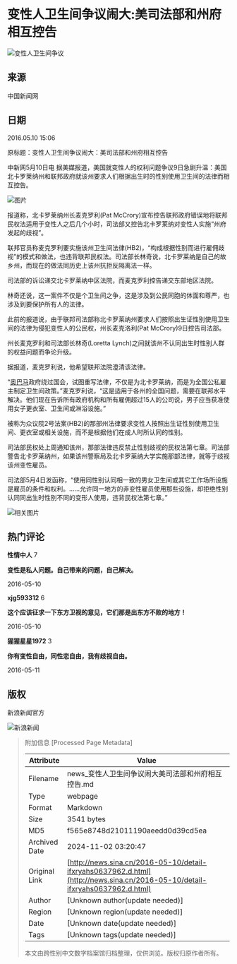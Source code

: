 # 变性人卫生间争议闹大:美司法部和州府相互控告

![变性人卫生间争议](//n.sinaimg.cn/sinakd10200/360/w180h180/20221208/9a5e-68863e2aa95fcb69c00720aa3d256d64.jpg)

## 来源

中国新闻网

## 日期

2016.05.10 15:06

原标题：变性人卫生间争议闹大：美司法部和州府相互控告

中新网5月10日电 据美媒报道，美国就变性人的权利问题争议9日急剧升温：美国北卡罗莱纳州和联邦政府就该州要求人们根据出生时的性别使用卫生间的法律而相互控告。

![图片](//k.sinaimg.cn/n/translate/20160510/QBJ--fxrytex7439435.jpg/w300h300z1l10t10q100b48.jpg)

报道称，北卡罗莱纳州长麦克罗利(Pat McCrory)宣布控告联邦政府错误地将联邦民权法适用于变性人之后几个小时，司法部又控告北卡罗莱纳对变性人实施“州府发起的歧视”。

联邦官员称麦克罗利要实施该州卫生间法律(HB2)，“构成根据性别而进行雇佣歧视”的模式和做法，也违背联邦民权法。司法部长林奇说，北卡罗莱纳是自己的故乡州，而现在的做法同历史上该州抗拒反隔离法一样。

司法部的诉讼递交北卡罗莱纳中区法院，而麦克罗利控告递交东部地区法院。

林奇还说，这一案件不仅是个卫生间之争，这是涉及到公民同胞的体面和尊严，也涉及到要保护所有人的法律。

此前的报道说，由于联邦司法部称北卡罗莱纳州要求人们按照出生证性别使用卫生间的法律为侵犯变性人的公民权，州长麦克洛利(Pat McCrory)9日控告司法部。

州长麦克罗利和司法部长林奇(Loretta Lynch)之间就该州不认同出生时性别人群的权益问题而争论升级。

据报道，麦克罗利说，他希望联邦法院澄清该法律。

“[奥巴马](https://news.sina.cn/news_zt/keyword.d.html?vt=4&k=%E5%A5%A5%E5%B7%B4%E9%A9%AC)政府绕过国会，试图重写法律，不仅是为北卡罗莱纳，而是为全国公私雇主制定卫生间政策。”麦克罗利说，“这是适用于各州的全国问题，需要在联邦水平解决。他们现在告诉所有政府机构和所有雇佣超过15人的公司说，男子应当获准使用女子更衣室、卫生间或淋浴设施。”

被称为众议院2号法案(HB2)的那部州法律要求变性人按照出生证性别使用卫生间、更衣室或相关设施，而不是根据他们在成人时所认同的性别。

司法部民权处上周通知该州，那部法律违反禁止性别歧视的民权法第七章。司法部警告北卡罗莱纳州，如果该州警察局及北卡罗莱纳大学实施那部法律，就等于歧视该州变性雇员。

司法部5月4日发函称，“使用同性别认同相一致的男女卫生间或其它工作场所设施是雇员的条件和权利。……允许同一地方的非变性雇员使用那些设施，却拒绝性别认同同出生时性别不同的变形人使用，违背民权法第七章。”

![相关图片](//n.sinaimg.cn/default/2fb77759/20151125/320X320.png)

## 热门评论

**性情中人** 7

**变性是私人问题。自己带来的问题，自己解决。**

2016-05-10

**xjg593312** 6

**这个应该征求一下东方卫视的意见，它们那是出东方不败的地方！**

2016-05-10

**猩猩星星1972** 3

**你有变性自由，同性恋自由，我有歧视自由。**

2016-05-11

## 版权

新浪新闻官方

![新浪新闻](https://n.sinaimg.cn/default/80905340/20200331/sinalogo.png)

> 附加信息 [Processed Page Metadata]
>
> | Attribute       | Value                                  |
> |-----------------|----------------------------------------|
> | Filename        | news_变性人卫生间争议闹大美司法部和州府相互控告.md                             |
> | Type            | webpage                                 |
> | Format          | Markdown                               |
> | Size            | 3541 bytes                           |
> | MD5             | f565e8748d21011190aeedd0d39cd5ea                                  |
> | Archived Date   | 2024-11-02 03:20:47                             |
> | Original Link   | [http://news.sina.cn/2016-05-10/detail-ifxryahs0637962.d.html](http://news.sina.cn/2016-05-10/detail-ifxryahs0637962.d.html)                         |
> | Author          | [Unknown author(update needed)]                              |
> | Region          | [Unknown region(update needed)]                              |
> | Date            | [Unknown date(update needed)]                                 |
> | Tags            | [Unknown tags(update needed)]                                 |
>
> 本文由跨性别中文数字档案馆归档整理，仅供浏览。版权归原作者所有。
>